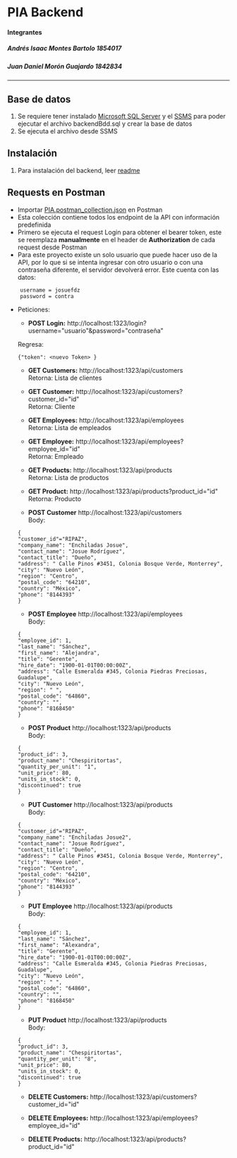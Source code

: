 
# PIA Backend
#### Integrantes
##### Andrés Isaac Montes Bartolo 1854017
##### Juan Daniel Morón Guajardo 1842834
----
## Base de datos
1. Se requiere tener instalado [Microsoft SQL Server](https://www.microsoft.com/es-mx/sql-server/sql-server-downloads) y el [SSMS](https://docs.microsoft.com/en-us/sql/ssms/download-sql-server-management-studio-ssms?view=sql-server-ver15) para poder ejecutar el archivo backendBdd.sql y crear la base de datos
2. Se ejecuta el archivo desde SSMS

## Instalación
1. Para instalación del backend, leer [readme](https://github.com/andresmontes3/PIA-Backend/tree/master/backend#readme)


## Requests en Postman
* Importar [PIA.postman_collection.json](https://github.com/andresmontes3/PIA-Backend/blob/master/PIA.postman_collection.json ) en Postman
* Esta colección contiene todos los endpoint de la API con información predefinida
* Primero se ejecuta el request Login para obtener el bearer token, este se reemplaza **manualmente** en el header de **Authorization** de cada request desde Postman
* Para este proyecto existe un solo usuario que puede hacer uso de la API, por lo que si se intenta ingresar con otro usuario o con una contraseña diferente, el servidor devolverá error. Este cuenta con las datos:
```
	username = josuefdz
	password = contra
```
* Peticiones:
    * **POST Login:** http://localhost:1323/login?username="usuario"&password="contraseña" </br>
    

    Regresa:
    ```
    {"token": <nuevo Token> }
    ```
   
    * **GET Customers:** http://localhost:1323/api/customers </br>
    Retorna: 
    Lista de clientes
   * **GET Customer:** http://localhost:1323/api/customers?customer_id="id" </br>
    Retorna: 
    Cliente
    *  **GET Employees:** http://localhost:1323/api/employees </br>
    Retorna: 
    Lista de empleados
    * **GET Employee:** http://localhost:1323/api/employees?employee_id="id" </br>
    Retorna:
    Empleado
     *  **GET Products:** http://localhost:1323/api/products </br>
    Retorna: 
    Lista de productos
     * **GET Product:** http://localhost:1323/api/products?product_id="id" </br>
    Retorna: 
    Producto

    * **POST Customer** http://localhost:1323/api/customers </br>
    Body:
    ```
    {
    "customer_id"="RIPAZ",
    "company_name": "Enchiladas Josue",
    "contact_name": "Josue Rodríguez",
    "contact_title": "Dueño",
    "address": " Calle Pinos #3451, Colonia Bosque Verde, Monterrey",
    "city": "Nuevo León",
    "region": "Centro",
    "postal_code": "64210",
    "country": "México",
    "phone": "8144393"
    }
    ```
   * **POST Employee** http://localhost:1323/api/employees </br>
    Body:
    ```
    {
    "employee_id": 1,
    "last_name": "Sánchez",
    "first_name": "Alejandra",
    "title": "Gerente",
    "hire_date": "1900-01-01T00:00:00Z",
    "address": "Calle Esmeralda #345, Colonia Piedras Preciosas, Guadalupe",
    "city": "Nuevo León",
    "region": " ",
    "postal_code": "64860",
    "country": "",
    "phone": "8168450"
    }
    ``` 
   * **POST Product** http://localhost:1323/api/products </br>
    Body:
    ```
    {
    "product_id": 3,
    "product_name": "Chespiritortas",
    "quantity_per_unit": "1",
    "unit_price": 80,
    "units_in_stock": 0,
    "discontinued": true
    }
    ```
    * **PUT Customer** http://localhost:1323/api/products </br>
    Body:
    ```
    {
    "customer_id"="RIPAZ",
    "company_name": "Enchiladas Josue2",
    "contact_name": "Josue Rodríguez",
    "contact_title": "Dueño",
    "address": " Calle Pinos #3451, Colonia Bosque Verde, Monterrey",
    "city": "Nuevo León",
    "region": "Centro",
    "postal_code": "64210",
    "country": "México",
    "phone": "8144393"
    }
    ```
    * **PUT Employee** http://localhost:1323/api/products </br>
    Body:
    ```
    {
    "employee_id": 1,
    "last_name": "Sánchez",
    "first_name": "Alexandra",
    "title": "Gerente",
    "hire_date": "1900-01-01T00:00:00Z",
    "address": "Calle Esmeralda #345, Colonia Piedras Preciosas, Guadalupe",
    "city": "Nuevo León",
    "region": " ",
    "postal_code": "64860",
    "country": "",
    "phone": "8168450"
    }
    ```
    * **PUT Product** http://localhost:1323/api/products </br>
    Body:
    ```
    {
    "product_id": 3,
    "product_name": "Chespiritortas",
    "quantity_per_unit": "8",
    "unit_price": 80,
    "units_in_stock": 0,
    "discontinued": true
    }
    ```
  *  **DELETE Customers:** http://localhost:1323/api/customers?customer_id="id" </br>

  *  **DELETE Employees:** http://localhost:1323/api/employees?employee_id="id" </br>

  *  **DELETE Products:** http://localhost:1323/api/products?product_id="id" </br>


